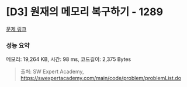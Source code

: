 # [D3] 원재의 메모리 복구하기 - 1289 

[문제 링크](https://swexpertacademy.com/main/code/problem/problemDetail.do?contestProbId=AV19AcoKI9sCFAZN) 

### 성능 요약

메모리: 19,264 KB, 시간: 98 ms, 코드길이: 2,375 Bytes



> 출처: SW Expert Academy, https://swexpertacademy.com/main/code/problem/problemList.do